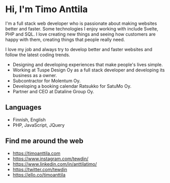 # Hi, I'm Timo Anttila

I'm a full stack web developer who is passionate about making websites better and faster. Some technologies I enjoy working with include Svelte, PHP and SQL. I love creating new things and seeing how customers are happy with them, creating things that people really need.

I love my job and always try to develop better and faster websites and follow the latest coding trends.

- Designing and developing experiences that make people's lives simple.
- Working at Tuspe Design Oy as a full stack developer and developing its business as a owner.
- Subcontractor for Molentum Oy.
- Developing a booking calendar Ratsukko for SatuMo Oy.
- Partner and CEO at Dataline Group Oy.

## Languages

- Finnish, English
- PHP, JavaScript, JQuery

## Find me around the web

- https://timoanttila.com
- https://www.instagram.com/tewdin/
- https://www.linkedin.com/in/anttilatimo/
- https://twitter.com/tewdin
- https://ello.co/timoanttila
